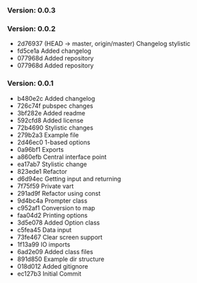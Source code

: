 ### Version: 0.0.3


### Version: 0.0.2
- 2d76937 (HEAD -> master, origin/master) Changelog stylistic
- fd5ce1a Added changelog
- 077968d Added repository
- 077968d Added repository

### Version: 0.0.1
- b480e2c Added changelog
- 726c74f pubspec changes
- 3bf282e Added readme
- 592cfd8 Added license
- 72b4690 Stylistic changes
- 279b2a3 Example file
- 2d46ec0 1-based options
- 0a96bf1 Exports
- a860efb Central interface point
- ea17ab7 Stylistic change
- 823ede1 Refactor
- d6d94ec Getting input and returning
- 7f75f59 Private vart
- 291ad9f Refactor using const
- 9d4bc4a Prompter class
- c952af1 Conversion to map
- faa04d2 Printing options
- 3d5e078 Added Option class
- c5fea45 Data input
- 73fe467 Clear screen support
- 1f13a99 IO imports
- 6ad2e09 Added class files
- 891d850 Example dir structure
- 018d012 Added gitignore
- ec127b3 Initial Commit
